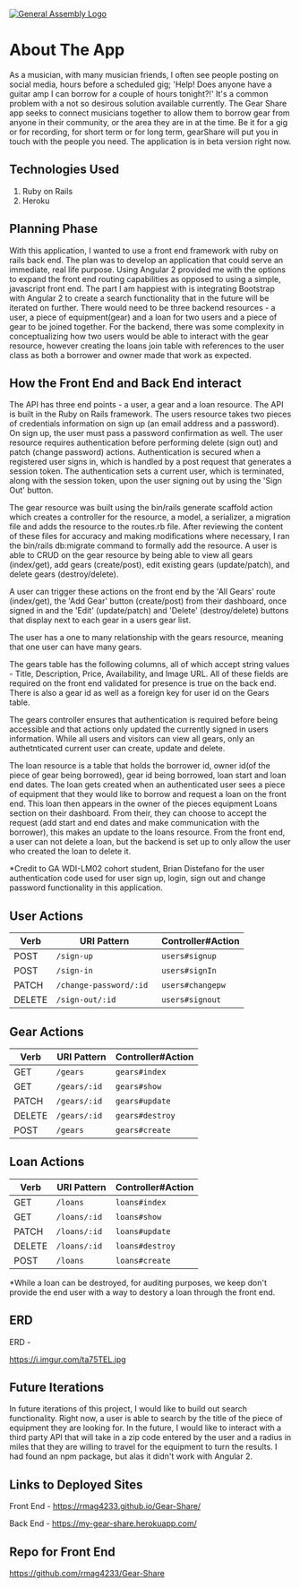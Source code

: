 [![General Assembly Logo](https://camo.githubusercontent.com/1a91b05b8f4d44b5bbfb83abac2b0996d8e26c92/687474703a2f2f692e696d6775722e636f6d2f6b6538555354712e706e67)](https://generalassemb.ly/education/web-development-immersive)

# About The App

As a musician, with many musician friends, I often see people posting on social media, hours before a scheduled gig; 'Help! Does anyone have a guitar amp I can borrow for a couple of hours tonight?!' It's a common problem with a not so desirous solution available currently. The Gear Share app seeks to connect musicians together to allow them to borrow gear from anyone in their community, or the area they are in at the time. Be it for a gig or for recording, for short term or for long term, gearShare will put you in touch with the people you need. The application is in beta version right now.


## Technologies Used

1. Ruby on Rails
2. Heroku

## Planning Phase

With this application, I wanted to use a front end framework with ruby on rails back end. The plan was to develop an application that could serve an immediate, real life purpose. Using Angular 2 provided me with the options to expand the front end routing capabilities as opposed to using a simple, javascript front end. The part I am happiest with is integrating Bootstrap with Angular 2 to create a search functionality that in the future will be iterated on further. There would need to be three backend resources - a user, a piece of equipment(gear) and a loan for two users and a piece of gear to be joined together. For the backend, there was some complexity in conceptualizing how two users would be able to interact with the gear resource, however creating the loans join table with references to the user class as both a borrower and owner made that work as expected.

## How the Front End and Back End interact

The API has three end points - a user, a gear and a loan resource. The API is built in the Ruby on Rails framework. The users resource takes two pieces of credentials information on sign up (an email address and a password). On sign up, the user must pass a password confirmation as well. The user resource requires authentication before performing delete (sign out) and patch (change password) actions. Authentication is secured when a registered user signs in, which is handled by a post request that generates a session token. The authentication sets a current user, which is terminated, along with the session token, upon the user signing out by using the 'Sign Out' button.

The gear resource was built using the bin/rails generate scaffold action which creates a controller for the resource, a model, a serializer, a migration file and adds the resource to the routes.rb file. After reviewing the content of these files for accuracy and making modifications where necessary, I ran the bin/rails db:migrate command to formally add the resource. A user is able to CRUD on the gear resource by being able to view all gears (index/get), add gears (create/post), edit existing gears (update/patch), and delete gears (destroy/delete).

A user can trigger these actions on the front end by the 'All Gears' route (index/get), the 'Add Gear' button (create/post) from their dashboard, once signed in and the 'Edit' (update/patch) and 'Delete' (destroy/delete) buttons that display next to each gear in a users gear list.

The user has a one to many relationship with the gears resource, meaning that one user can have many gears.

The gears table has the following columns, all of which accept string values - Title, Description, Price, Availability, and Image URL. All of these fields are required on the front end validated for presence is true on the back end. There is also a gear id as well as a foreign key for user id on the Gears table.

The gears controller ensures that authentication is required before being accessible and that actions only updated the currently signed in users information. While all users and visitors can view all gears, only an authetnticated current user can create, update and delete.

The loan resource is a table that holds the borrower id, owner id(of the piece of gear being borrowed), gear id being borrowed, loan start and loan end dates. The loan gets created when an authenticated user sees a piece of equipment that they would like to borrow and request a loan on the front end. This loan then appears in the owner of the pieces equipment Loans section on their dashboard. From their, they can choose to accept the request (add start and end dates and make communication with the borrower), this makes an update to the loans resource. From the front end, a user can not delete a loan, but the backend is set up to only allow the user who created the loan to delete it.

*Credit to GA WDI-LM02 cohort student, Brian Distefano for the user authentication code used for user sign up, login, sign out and change password functionality in this application.

## User Actions

| Verb   | URI Pattern                   | Controller#Action    |
|--------|-------------------------------|----------------------|
| POST   | `/sign-up`                    |    `users#signup`    |
| POST   | `/sign-in `                   |    `users#signIn`    |
| PATCH  | `/change-password/:id `       |  `users#changepw`    |
| DELETE | `/sign-out/:id `              |   `users#signout`    |

## Gear Actions

| Verb   | URI Pattern                   | Controller#Action    |
|--------|-------------------------------|----------------------|
| GET    | `/gears`                      |    `gears#index`     |
| GET    | `/gears/:id `                 |    `gears#show`      |
| PATCH  | `/gears/:id `                 |  `gears#update`      |
| DELETE | `/gears/:id `                 |   `gears#destroy`    |
| POST   | `/gears `                     |   `gears#create`     |

## Loan Actions

| Verb   | URI Pattern                   | Controller#Action    |
|--------|-------------------------------|----------------------|
| GET    | `/loans`                      |    `loans#index`     |
| GET    | `/loans/:id `                 |    `loans#show`      |
| PATCH  | `/loans/:id `                 |  `loans#update`      |
| DELETE | `/loans/:id `                 |   `loans#destroy`    |
| POST   | `/loans `                     |   `loans#create`     |

*While a loan can be destroyed, for auditing purposes, we keep don't provide the end user with a way to destory a loan through the front end.

## ERD

ERD -

https://i.imgur.com/ta75TEL.jpg


## Future Iterations

In future iterations of this project, I would like to build out search functionality. Right now, a user is able to search by the title of the piece of equipment they are looking for. In the future, I would like to interact with a third party API that will take in a zip code entered by the user and a radius in miles that they are willing to travel for the equipment to turn the results. I had found an npm package, but alas it didn't work with Angular 2.

## Links to Deployed Sites

Front End -
https://rmag4233.github.io/Gear-Share/

Back End -
https://my-gear-share.herokuapp.com/

## Repo for Front End
https://github.com/rmag4233/Gear-Share
